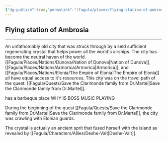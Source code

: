 ```yaml
---
{"dg-publish":true,"permalink":"/fagula/places/flying-station-of-ambrosia/"}
---
```


Flying station of Ambrosia
--
___

An unfathomably old city that was struck through by a seld sufficient regenerating crystal that helps power all the world's airships. The city has become the neutral haven of the world. [[Fagula/Places/Nations/Dunova/Nation of Dunova\|Nation of Dunova]], [[Fagula/Places/Nations/Armorica/Armorica\|Armorica]], and [[Fagula/Places/Nations/Elonia/The Empire of Elonia\|The Empire of Elonia]] all have equal access to it's resources. This city was on the travel path of the quest: [[Fagula/Quests/Save the Clarimonde family from Dr.Martel\|Save the Clarimonde family from Dr.Martel]].

has a barbeque place WHY IS BOSS MUSIC PLAYING

During the beginning of the quest [[Fagula/Quests/Save the Clarimonde family from Dr.Martel\|Save the Clarimonde family from Dr.Martel]], the city was crawling with Elonian guards.

The crystal is actually an ancient sprit that fused herself with the island as revealed by [[Fagula/Characters/Allies/Deshe-Valt\|Deshe-Valt]].